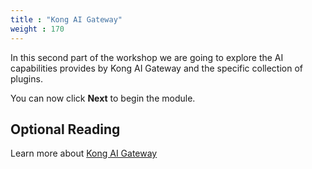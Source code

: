 ```yaml
---
title : "Kong AI Gateway"
weight : 170
---
```


In this second part of the workshop we are going to explore the AI capabilities provides by Kong AI Gateway and the specific collection of plugins.



You can now click **Next** to begin the module.

## Optional Reading

Learn more about [Kong AI Gateway](https://docs.konghq.com/gateway/latest/ai-gateway/)

